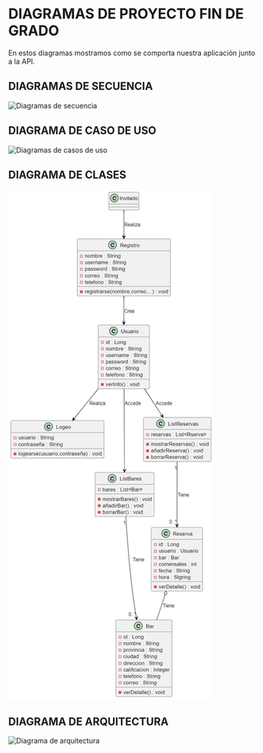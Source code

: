 # DIAGRAMAS DE PROYECTO FIN DE GRADO

En estos diagramas mostramos como se comporta nuestra aplicación junto a la API.

## DIAGRAMAS DE SECUENCIA

![Diagramas de secuencia](./diagramas/DSecuencia-V2.png)

## DIAGRAMA DE CASO DE USO

![Diagramas de casos de uso](./diagramas/diagrama-usos.png)

## DIAGRAMA DE CLASES

![Diagramas de clase](image.png)

## DIAGRAMA DE ARQUITECTURA

![Diagrama de arquitectura](./diagramas/Diagrama-arquitectura.png)
